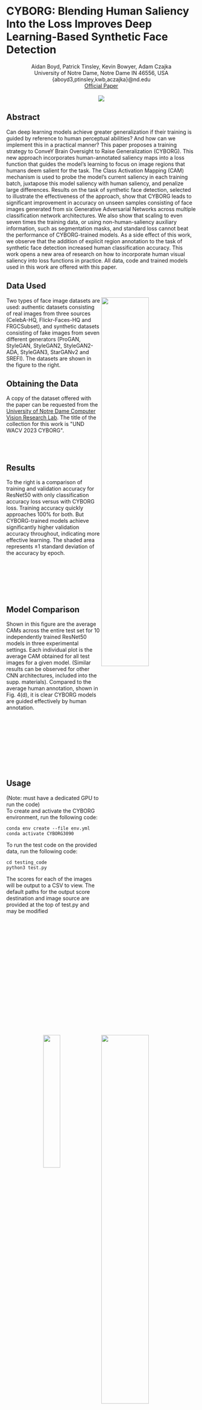 # CYBORG: Blending Human Saliency Into the Loss Improves Deep Learning-Based Synthetic Face Detection

<p align="center">
Aidan Boyd, Patrick Tinsley, Kevin Bowyer, Adam Czajka <br>
University of Notre Dame, Notre Dame IN 46556, USA <br>
{aboyd3,ptinsley,kwb,aczajka}@nd.edu <br>
<a href="https://openaccess.thecvf.com/content/WACV2023/papers/Boyd_CYBORG_Blending_Human_Saliency_Into_the_Loss_Improves_Deep_Learning-Based_WACV_2023_paper.pdf">Official Paper</a> <br> <br>
<img src="figures/main_figure.png">
</p>

## Abstract
<p>
Can deep learning models achieve greater generalization if their training is guided by reference to human perceptual abilities? And how can we implement this in a practical manner? This paper proposes a training strategy to ConveY Brain Oversight to Raise Generalization (CYBORG). This new approach incorporates human-annotated saliency maps into a loss function that guides the model’s learning to focus on image regions that humans deem salient for the task. The Class Activation Mapping (CAM) mechanism is used to probe the model’s current saliency in each training batch, juxtapose this model saliency with human saliency, and penalize large differences. Results on the task of synthetic face detection, selected to illustrate the effectiveness of the approach, show that CYBORG leads to significant improvement in accuracy on unseen samples consisting of face images generated from six Generative Adversarial Networks across multiple classification network architectures. We also show that scaling to even seven times the training data, or using non-human-saliency auxiliary information, such as segmentation masks, and standard loss cannot beat the performance of CYBORG-trained models. As a side effect of this work, we observe that the addition of explicit region annotation to the task of synthetic face detection increased human classification accuracy. This work opens a new area of research on how to incorporate human visual saliency into loss functions in practice. All data, code and trained models used in this work are offered with this paper.
</p>

## Data Used
<img src="figures/data_examples.png" width=50% align=right>
<p>
Two types of face image datasets are used: authentic datasets consisting of real images from three sources (CelebA-HQ, Flickr-Faces-HQ and FRGCSubset), and synthetic datasets consisting of fake images from seven different generators (ProGAN, StyleGAN, StyleGAN2, StyleGAN2-ADA, StyleGAN3, StarGANv2 and SREFI). The datasets are shown in the figure to the right. </p>
    
## Obtaining the Data
<p>A copy of the dataset offered with the paper can be requested from the <a href="https://cvrl.nd.edu/projects/data/#und-wacv-2023-cyborg">University of Notre Dame Computer Vision Research Lab</a>. The title of the collection for this work is "UND WACV 2023 CYBORG".
</p>
<br> <br>

## Results
<img src="figures/accuracy.png" width=50% align=right>
<p>
To the right is a comparison of training and validation accuracy for ResNet50 with only classification accuracy loss versus with CYBORG loss. Training accuracy quickly approaches 100% for both. But CYBORG-trained models achieve significantly higher validation accuracy throughout, indicating more effective learning. The shaded area represents ±1 standard deviation of the accuracy by epoch.
</p>
<br> <br> <br> <br> <br>

## Model Comparison
<img src="figures/cams.png" width=30% align=right>
<p>
Shown in this figure are the average CAMs across the entire test set for 10 independently trained ResNet50 models in three experimental settings. Each individual plot is the average CAM obtained for all test images for a given model. (Similar results can be observed for other CNN architectures, included into the supp. materials). Compared to the average human annotation, shown in Fig. 4(d), it is clear CYBORG models are guided effectively by human annotation.
</p>
<br> <br> <br> <br> <br> <br> <br> <br>

## Usage
<p>
(Note: must have a dedicated GPU to run the code) <br>
To create and activate the CYBORG environment, run the following code:
</p>

    conda env create --file env.yml
    conda activate CYBORG3090
    
<p>
To run the test code on the provided data, run the following code:
</p>

    cd testing_code
    python3 test.py
    
<p>
The scores for each of the images will be output to a CSV to view. The default paths for the output score destination and image source are provided at the top of test.py and may be modified
</p>
